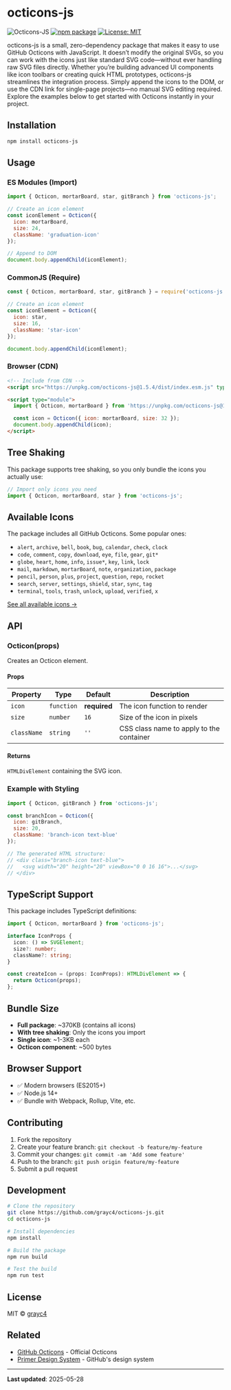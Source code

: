 # octicons-js

![Octicons-JS](https://img.shields.io/badge/octicons--js-v1.5.4-black)
[![npm package](https://img.shields.io/npm/v/octicons-js.svg)](https://www.npmjs.com/package/octicons-js)
[![License: MIT](https://img.shields.io/badge/License-MIT-green.svg)](https://opensource.org/licenses/MIT)

octicons-js is a small, zero-dependency package that makes it easy to use GitHub Octicons with JavaScript. It doesn’t modify the original SVGs, so you can work with the icons just like standard SVG code—without ever handling raw SVG files directly. Whether you’re building advanced UI components like icon toolbars or creating quick HTML prototypes, octicons-js streamlines the integration process. Simply append the icons to the DOM, or use the CDN link for single-page projects—no manual SVG editing required. Explore the examples below to get started with Octicons instantly in your project.

## Installation

```bash
npm install octicons-js
```

## Usage

### ES Modules (Import)

```javascript
import { Octicon, mortarBoard, star, gitBranch } from 'octicons-js';

// Create an icon element
const iconElement = Octicon({
  icon: mortarBoard,
  size: 24,
  className: 'graduation-icon'
});

// Append to DOM
document.body.appendChild(iconElement);
```

### CommonJS (Require)

```javascript
const { Octicon, mortarBoard, star, gitBranch } = require('octicons-js');

// Create an icon element
const iconElement = Octicon({
  icon: star,
  size: 16,
  className: 'star-icon'
});

document.body.appendChild(iconElement);
```

### Browser (CDN)

```html
<!-- Include from CDN -->
<script src="https://unpkg.com/octicons-js@1.5.4/dist/index.esm.js" type="module"></script>

<script type="module">
  import { Octicon, mortarBoard } from 'https://unpkg.com/octicons-js@1.5.4/dist/index.esm.js';

  const icon = Octicon({ icon: mortarBoard, size: 32 });
  document.body.appendChild(icon);
</script>
```

## Tree Shaking

This package supports tree shaking, so you only bundle the icons you actually use:

```javascript
// Import only icons you need
import { Octicon, mortarBoard, star } from 'octicons-js';
```

## Available Icons

The package includes all GitHub Octicons. Some popular ones:

- `alert`, `archive`, `bell`, `book`, `bug`, `calendar`, `check`, `clock`
- `code`, `comment`, `copy`, `download`, `eye`, `file`, `gear`, `git*`
- `globe`, `heart`, `home`, `info`, `issue*`, `key`, `link`, `lock`
- `mail`, `markdown`, `mortarBoard`, `note`, `organization`, `package`
- `pencil`, `person`, `plus`, `project`, `question`, `repo`, `rocket`
- `search`, `server`, `settings`, `shield`, `star`, `sync`, `tag`
- `terminal`, `tools`, `trash`, `unlock`, `upload`, `verified`, `x`

[See all available icons →](https://primer.style/design/foundations/icons)

## API

### Octicon(props)

Creates an Octicon element.

#### Props

| Property | Type | Default | Description |
|----------|------|---------|-------------|
| `icon` | `function` | **required** | The icon function to render |
| `size` | `number` | `16` | Size of the icon in pixels |
| `className` | `string` | `''` | CSS class name to apply to the container |

#### Returns

`HTMLDivElement` containing the SVG icon.

### Example with Styling

```javascript
import { Octicon, gitBranch } from 'octicons-js';

const branchIcon = Octicon({
  icon: gitBranch,
  size: 20,
  className: 'branch-icon text-blue'
});

// The generated HTML structure:
// <div class="branch-icon text-blue">
//   <svg width="20" height="20" viewBox="0 0 16 16">...</svg>
// </div>
```

## TypeScript Support

This package includes TypeScript definitions:

```typescript
import { Octicon, mortarBoard } from 'octicons-js';

interface IconProps {
  icon: () => SVGElement;
  size?: number;
  className?: string;
}

const createIcon = (props: IconProps): HTMLDivElement => {
  return Octicon(props);
};
```

## Bundle Size

- **Full package**: ~370KB (contains all icons)
- **With tree shaking**: Only the icons you import
- **Single icon**: ~1-3KB each
- **Octicon component**: ~500 bytes

## Browser Support

- ✅ Modern browsers (ES2015+)
- ✅ Node.js 14+
- ✅ Bundle with Webpack, Rollup, Vite, etc.

## Contributing

1. Fork the repository
2. Create your feature branch: `git checkout -b feature/my-feature`
3. Commit your changes: `git commit -am 'Add some feature'`
4. Push to the branch: `git push origin feature/my-feature`
5. Submit a pull request

## Development

```bash
# Clone the repository
git clone https://github.com/grayc4/octicons-js.git
cd octicons-js

# Install dependencies
npm install

# Build the package
npm run build

# Test the build
npm run test
```

## License

MIT © [grayc4](https://github.com/grayc4)

## Related

- [GitHub Octicons](https://github.com/primer/octicons) - Official Octicons
- [Primer Design System](https://primer.style/) - GitHub's design system

---

**Last updated**: 2025-05-28